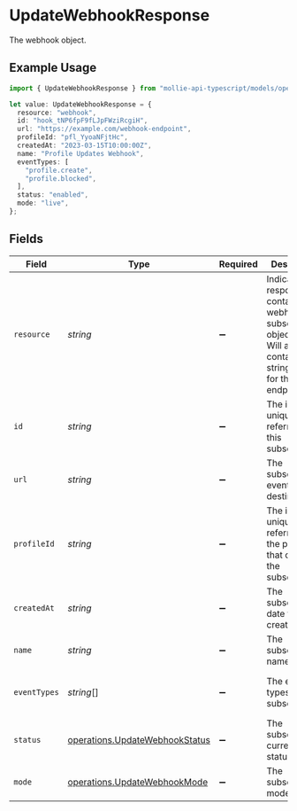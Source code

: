 # UpdateWebhookResponse

The webhook object.

## Example Usage

```typescript
import { UpdateWebhookResponse } from "mollie-api-typescript/models/operations";

let value: UpdateWebhookResponse = {
  resource: "webhook",
  id: "hook_tNP6fpF9fLJpFWziRcgiH",
  url: "https://example.com/webhook-endpoint",
  profileId: "pfl_YyoaNFjtHc",
  createdAt: "2023-03-15T10:00:00Z",
  name: "Profile Updates Webhook",
  eventTypes: [
    "profile.create",
    "profile.blocked",
  ],
  status: "enabled",
  mode: "live",
};
```

## Fields

| Field                                                                                                                      | Type                                                                                                                       | Required                                                                                                                   | Description                                                                                                                | Example                                                                                                                    |
| -------------------------------------------------------------------------------------------------------------------------- | -------------------------------------------------------------------------------------------------------------------------- | -------------------------------------------------------------------------------------------------------------------------- | -------------------------------------------------------------------------------------------------------------------------- | -------------------------------------------------------------------------------------------------------------------------- |
| `resource`                                                                                                                 | *string*                                                                                                                   | :heavy_minus_sign:                                                                                                         | Indicates the response contains a webhook subscription object.<br/>Will always contain the string `webhook` for this endpoint. | webhook                                                                                                                    |
| `id`                                                                                                                       | *string*                                                                                                                   | :heavy_minus_sign:                                                                                                         | The identifier uniquely referring to this subscription.                                                                    | hook_tNP6fpF9fLJpFWziRcgiH                                                                                                 |
| `url`                                                                                                                      | *string*                                                                                                                   | :heavy_minus_sign:                                                                                                         | The subscription's events destination.                                                                                     | https://example.com/webhook-endpoint                                                                                       |
| `profileId`                                                                                                                | *string*                                                                                                                   | :heavy_minus_sign:                                                                                                         | The identifier uniquely referring to the profile that created the subscription.                                            | pfl_YyoaNFjtHc                                                                                                             |
| `createdAt`                                                                                                                | *string*                                                                                                                   | :heavy_minus_sign:                                                                                                         | The subscription's date time of creation.                                                                                  | 2023-03-15T10:00:00Z                                                                                                       |
| `name`                                                                                                                     | *string*                                                                                                                   | :heavy_minus_sign:                                                                                                         | The subscription's name.                                                                                                   | Profile Updates Webhook                                                                                                    |
| `eventTypes`                                                                                                               | *string*[]                                                                                                                 | :heavy_minus_sign:                                                                                                         | The events types that are subscribed.                                                                                      | [<br/>"profile.create",<br/>"profile.blocked"<br/>]                                                                        |
| `status`                                                                                                                   | [operations.UpdateWebhookStatus](../../models/operations/updatewebhookstatus.md)                                           | :heavy_minus_sign:                                                                                                         | The subscription's current status.                                                                                         | enabled                                                                                                                    |
| `mode`                                                                                                                     | [operations.UpdateWebhookMode](../../models/operations/updatewebhookmode.md)                                               | :heavy_minus_sign:                                                                                                         | The subscription's mode.                                                                                                   | live                                                                                                                       |